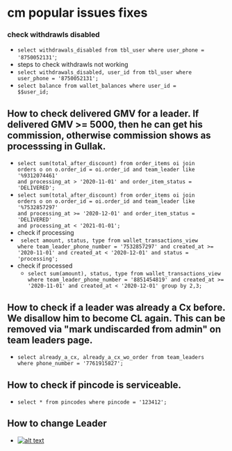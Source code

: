 # cm popular issues fixes

### check withdrawls disabled
- <code>select withdrawals_disabled from tbl_user where user_phone = '8750052131'</code>;
- steps to check withdrawls not working
- <code>select withdrawals_disabled, user_id from tbl_user where user_phone = '8750052131';</code>
- <code>select balance from wallet_balances where user_id = $$user_id;</code>


## How to check delivered GMV for a leader. If delivered GMV >= 5000, then he can get his commission, otherwise commission shows as processsing in Gullak.
- <code>select sum(total_after_discount) from order_items oi join orders o on o.order_id = oi.order_id and team_leader like '%9312074461' and processing_at > '2020-11-01' and order_item_status = 'DELIVERED';</code>
- <code>select sum(total_after_discount) from order_items oi join orders o on o.order_id = oi.order_id and team_leader like '%7532857297' and processing_at >= '2020-12-01' and order_item_status = 'DELIVERED' and processing_at < '2021-01-01';</code>
- check if processing
- <code> select amount, status, type from wallet_transactions_view where team_leader_phone_number = '7532857297' and created_at >= '2020-11-01' and created_at < '2020-12-01' and status = 'processing';</code>
- check if processed
  - <code>select sum(amount), status, type from wallet_transactions_view where team_leader_phone_number = '8851454819' and created_at >= '2020-11-01' and created_at < '2020-12-01' group by 2,3;</code>
## How to check if a leader was already a Cx before. We disallow him to become CL again. This can be removed via "mark undiscarded from admin" on team leaders page.
- <code>select already_a_cx, already_a_cx_wo_order from team_leaders where phone_number = '7761915827';</code>


## How to check if pincode is serviceable.
- <code>select * from pincodes where pincode = '123412';</code>


## How to change Leader
- [![alt text](https://i.ibb.co/Wz01Txy/Whats-App-Image-2020-11-27-at-1-55-15-PM.jpg)](https://i.ibb.co/Wz01Txy/Whats-App-Image-2020-11-27-at-1-55-15-PM.jpg)
